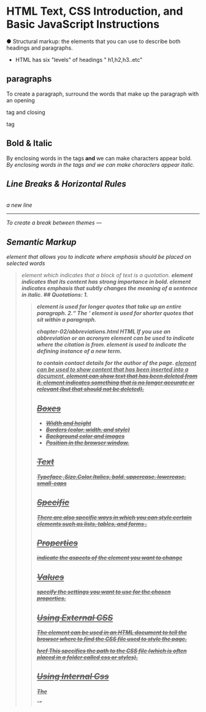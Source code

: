 # HTML Text, CSS Introduction, and Basic JavaScript Instructions

● Structural markup: the elements that you can use to describe both headings and paragraphs.

- HTML has six "levels" of headings " h1,h2,h3..etc"

## paragraphs
To create a paragraph, surround the words that make up the paragraph with an opening <p>tag and closing </p> tag

## Bold & Italic
By enclosing words in the tags<b> and </b> we can make characters appear bold.
<i>By enclosing words in the tags<i> and </i> we can make characters appear italic.

## Line Breaks & Horizontal Rules
<br /> a new line
<hr />To create a break between themes —

## Semantic Markup
<em> element that allows you to indicate where emphasis should be placed on selected words 
<blockquote> element which indicates that a block of text is a quotation.
<strong> element indicates that its content has strong importance in bold. 
<em> element indicates emphasis that subtly changes the meaning of a sentence in italic.
## Quotations:
1.<blockquote> element is used for longer quotes that take up an entire paragraph. 2.<q> The <q> element is used for shorter quotes that sit within a paragraph.

<abbr> chapter-02/abbreviations.html HTML If you use an abbreviation or an acronym
<cite> element can be used to indicate where the citation is from.
<dfn> element is used to indicate the defining instance of a new term.
<address> to contain contact details for the author of the page.
 <ins> element can be used to show content that has been inserted into a document,
 <del> element can show text that has been deleted from it.
 <s> element indicates something that is no longer accurate or relevant (but that should not be deleted).

## Boxes
- Width and height
- Borders (color, width, and style)
- Background color and images
- Position in the browser window.

## Text
Typeface ,Size,Color,Italics, bold, uppercase, lowercase, small-caps

## Specific
There are also specific ways in which you can style certain elements such as lists, tables,
and forms .
## Properties  
indicate the aspects of the element you want to change
## Values
specify the settings you want to use for the chosen properties.

## Using External CSS
The <link> element can be used in an HTML document to tell the browser where to find the CSS file used to style the page.

*href*
This specifies the path to the CSS file (which is often placed in a folder called css or styles).

## Using Internal Css
The <style> element should use the type attribute to indicate that the styles are specified in CSS.

 # js
- A script is a series of instructions that a computer can follow one-by-one.
- Each individual instruction or step is known as a statement. 

- You should write comments to explain what your code does.
- They help make your code easier to read and understand.
- This can help you and others who read your code.

 - script will have to temporarily store the bits of information it needs to do its job. It can store this
data in variables. 

## data type
1.NUMERIC 
2.STRING 
3.BOOLEAN 

- You can also use a technique called escaping the quotation
characters

## RULES FOR NAMINGVARIABLES
1.The name must begin with a letter, dollar sign ($),or an underscore (_). It must not start with a number. 
2.The name can contain letters, numbers, dollar sign ($), or an underscore (_). Note that you must not use a dash(-) or a period (.) variablename
3.You cannot use keywords or reserved words.
4.All variables are case sensitive, so score and Score would be different variable names,
5.Use a name that describes the kind of information that the variable stores
6.If your variable name is made up of more than one word, use a capital letter for the first letter of every word after the first word.